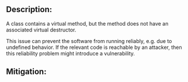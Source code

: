 ## Description:

A class contains a virtual method, but the method does not have an associated virtual destructor.

This issue can prevent the software from running reliably, e.g. due to undefined behavior. If the relevant code is reachable by an attacker, then this reliability problem might introduce a vulnerability.

## Mitigation:
